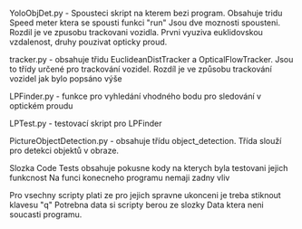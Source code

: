 YoloObjDet.py - Spousteci skript na kterem bezi program. 
Obsahuje tridu Speed meter ktera se spousti funkci "run"
Jsou dve moznosti spousteni. Rozdil je ve zpusobu trackovani vozidla. 
Prvni vyuziva euklidovskou vzdalenost, druhy pouzivat opticky proud.

tracker.py - obsahuje třidu EuclideanDistTracker a OpticalFlowTracker.
Jsou to třídy určené pro trackování vozidel.
Rozdíl je ve způsobu trackování vozidel jak bylo popsáno výše

LPFinder.py - funkce pro vyhledání vhodného bodu pro sledování v optickém proudu

LPTest.py - testovací skript pro LPFinder

PictureObjectDetection.py - obsahuje třídu object_detection. Třída slouží pro
detekci objektů v obraze.

Slozka Code Tests obsahuje pokusne kody na kterych byla testovani jejich funkcnost
Na funci konecneho programu nemaji zadny vliv

Pro vsechny scripty plati ze pro jejich spravne ukonceni je treba stiknout klavesu "q"
Potrebna data si scripty berou ze slozky Data ktera neni soucasti programu.

